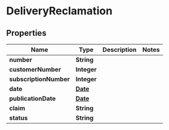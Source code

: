 

# DeliveryReclamation

## Properties

Name | Type | Description | Notes
------------ | ------------- | ------------- | -------------
**number** | **String** |  | 
**customerNumber** | **Integer** |  | 
**subscriptionNumber** | **Integer** |  | 
**date** | [**Date**](Date.md) |  | 
**publicationDate** | [**Date**](Date.md) |  | 
**claim** | **String** |  | 
**status** | **String** |  | 




